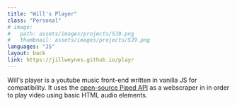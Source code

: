 ```yaml
---
title: "Will's Player"
class: "Personal"
# image: 
#   path: assets/images/projects/SJ9.png
#   thumbnail: assets/images/projects/SJ9.png
languages: "JS"
layout: back
link: https://jillweynes.github.io/playr
---
```


Will's player is a youtube music front-end written in vanilla JS for compatibility. It uses the [open-source Piped API](https://github.com/TeamPiped/Piped) as a webscraper in in order to play video using basic HTML audio elements.